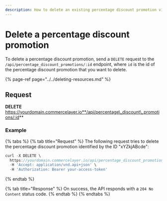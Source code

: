 ```yaml
---
description: How to delete an existing percentage discount promotion via API
---
```


# Delete a percentage discount promotion

To delete a percentage discount promotion, send a `DELETE` request to the `/api/percentage_discount_promotions/:id` endpoint, where `id` is the id of the percentage discount promotion that you want to delete.

{% page-ref page="../../deleting-resources.md" %}

## Request

**DELETE** https://yourdomain.commercelayer.io**/api/percentage\_discount\_promotions/:id**

### Example

{% tabs %}
{% tab title="Request" %}
The following request tries to delete the percentage discount promotion identified by the ID "xYZkjABcde":

```javascript
curl -X DELETE \
  https://yourdomain.commercelayer.io/api/percentage_discount_promotions/xYZkjABcde \
  -H 'Accept: application/vnd.api+json' \
  -H 'Authorization: Bearer your-access-token'
```
{% endtab %}

{% tab title="Response" %}
On success, the API responds with a `204 No Content` status code.
{% endtab %}
{% endtabs %}

